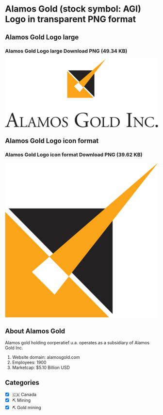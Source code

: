 # Alamos Gold (stock symbol: AGI) Logo in transparent PNG format

## Alamos Gold Logo large

### Alamos Gold Logo large Download PNG (49.34 KB)

![Alamos Gold Logo large Download PNG (49.34 KB)](/img/orig/AGI_BIG-0e6aee9b.png)

## Alamos Gold Logo icon format

### Alamos Gold Logo icon format Download PNG (39.62 KB)

![Alamos Gold Logo icon format Download PNG (39.62 KB)](/img/orig/AGI-04131bb9.png)

## About Alamos Gold

Alamos gold holding oorperatief u.a. operates as a subsidiary of Alamos Gold Inc.

1. Website domain: alamosgold.com
2. Employees: 1900
3. Marketcap: $5.10 Billion USD


## Categories
- [x] 🇨🇦 Canada
- [x] ⛏️ Mining
- [x] ⛏️ Gold mining
